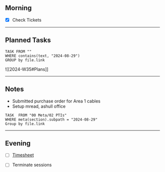 ## Morning
- [x] Check Tickets

---
## Planned Tasks
~~~dataview
TASK FROM ""
WHERE contains(text, "2024-08-29")
GROUP by file.link
~~~
![[2024-W35#Plans]]

---
## Notes
- Submitted purchase order for Area 1 cables
- Setup mread, ashull office

~~~dataview
TASK  FROM "00 Meta/02 PTIs"
WHERE meta(section).subpath = "2024-08-29"
Group by file.link
~~~
---
## Evening
- [ ] [Timesheet]()
- [ ] Terminate sessions


